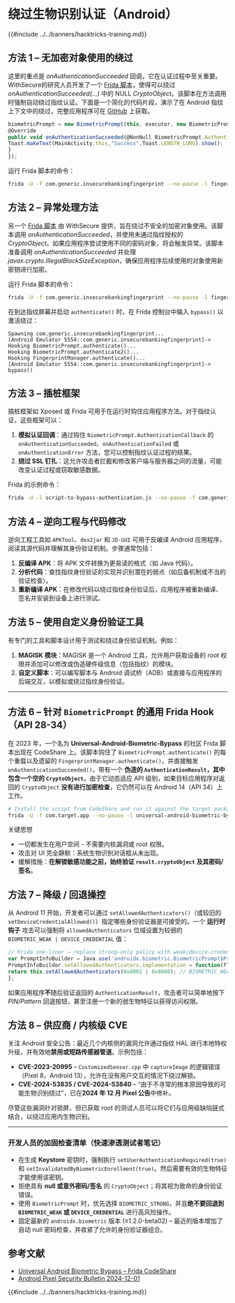 # 绕过生物识别认证（Android）

{{#include ../../banners/hacktricks-training.md}}

## **方法 1 – 无加密对象使用的绕过**

这里的重点是 _onAuthenticationSucceeded_ 回调，它在认证过程中至关重要。WithSecure的研究人员开发了一个 [Frida 脚本](https://github.com/WithSecureLABS/android-keystore-audit/blob/master/frida-scripts/fingerprint-bypass.js)，使得可以绕过 _onAuthenticationSucceeded(...)_ 中的 NULL _CryptoObject_。该脚本在方法调用时强制自动绕过指纹认证。下面是一个简化的代码片段，演示了在 Android 指纹上下文中的绕过，完整应用程序可在 [GitHub](https://github.com/St3v3nsS/InsecureBanking) 上获取。
```javascript
biometricPrompt = new BiometricPrompt(this, executor, new BiometricPrompt.AuthenticationCallback() {
@Override
public void onAuthenticationSucceeded(@NonNull BiometricPrompt.AuthenticationResult result) {
Toast.makeText(MainActivity.this,"Success",Toast.LENGTH_LONG).show();
}
});
```
运行 Frida 脚本的命令：
```bash
frida -U -f com.generic.insecurebankingfingerprint --no-pause -l fingerprint-bypass.js
```
## **方法 2 – 异常处理方法**

另一个 [Frida 脚本](https://github.com/WithSecureLABS/android-keystore-audit/blob/master/frida-scripts/fingerprint-bypass-via-exception-handling.js) 由 WithSecure 提供，旨在绕过不安全的加密对象使用。该脚本调用 _onAuthenticationSucceeded_，并使用未通过指纹授权的 _CryptoObject_。如果应用程序尝试使用不同的密码对象，将会触发异常。该脚本准备调用 _onAuthenticationSucceeded_ 并处理 _javax.crypto.IllegalBlockSizeException_，确保应用程序后续使用的对象使用新密钥进行加密。

运行 Frida 脚本的命令：
```bash
frida -U -f com.generic.insecurebankingfingerprint --no-pause -l fingerprint-bypass-via-exception-handling.js
```
在到达指纹屏幕并启动 `authenticate()` 时，在 Frida 控制台中输入 `bypass()` 以激活绕过：
```
Spawning com.generic.insecurebankingfingerprint...
[Android Emulator 5554::com.generic.insecurebankingfingerprint]-> Hooking BiometricPrompt.authenticate()...
Hooking BiometricPrompt.authenticate2()...
Hooking FingerprintManager.authenticate()...
[Android Emulator 5554::com.generic.insecurebankingfingerprint]-> bypass()
```
## **方法 3 – 插桩框架**

插桩框架如 Xposed 或 Frida 可用于在运行时钩住应用程序方法。对于指纹认证，这些框架可以：

1. **模拟认证回调**：通过钩住 `BiometricPrompt.AuthenticationCallback` 的 `onAuthenticationSucceeded`、`onAuthenticationFailed` 或 `onAuthenticationError` 方法，您可以控制指纹认证过程的结果。
2. **绕过 SSL 钉扎**：这允许攻击者拦截和修改客户端与服务器之间的流量，可能改变认证过程或窃取敏感数据。

Frida 的示例命令：
```bash
frida -U -l script-to-bypass-authentication.js --no-pause -f com.generic.in
```
## **方法 4 – 逆向工程与代码修改**

逆向工程工具如 `APKTool`、`dex2jar` 和 `JD-GUI` 可用于反编译 Android 应用程序，阅读其源代码并理解其身份验证机制。步骤通常包括：

1. **反编译 APK**：将 APK 文件转换为更易读的格式（如 Java 代码）。
2. **分析代码**：查找指纹身份验证的实现并识别潜在的弱点（如后备机制或不当的验证检查）。
3. **重新编译 APK**：在修改代码以绕过指纹身份验证后，应用程序被重新编译、签名并安装到设备上进行测试。

## **方法 5 – 使用自定义身份验证工具**

有专门的工具和脚本设计用于测试和绕过身份验证机制。例如：

1. **MAGISK 模块**：MAGISK 是一个 Android 工具，允许用户获取设备的 root 权限并添加可以修改或伪造硬件级信息（包括指纹）的模块。
2. **自定义脚本**：可以编写脚本与 Android 调试桥（ADB）或直接与应用程序的后端交互，以模拟或绕过指纹身份验证。

---

## **方法 6 – 针对 `BiometricPrompt` 的通用 Frida Hook（API 28-34）**

在 2023 年，一个名为 **Universal-Android-Biometric-Bypass** 的社区 Frida 脚本出现在 CodeShare 上。该脚本钩住了 `BiometricPrompt.authenticate()` 的每个重载以及遗留的 `FingerprintManager.authenticate()`，并直接触发 `onAuthenticationSucceeded()`，带有一个 **伪造的 `AuthenticationResult`，其中包含一个空的 `CryptoObject`**。由于它动态适应 API 级别，如果目标应用程序对返回的 `CryptoObject` **没有进行加密检查**，它仍然可以在 Android 14（API 34）上工作。
```bash
# Install the script from CodeShare and run it against the target package
frida -U -f com.target.app --no-pause -l universal-android-biometric-bypass.js
```
关键思想
* 一切都发生在用户空间 - 不需要内核漏洞或 root 权限。
* 攻击对 UI 完全静默：系统生物识别对话框从未出现。
* 缓解措施：**在解锁敏感功能之前，始终验证 `result.cryptoObject` 及其密码/签名**。

## **方法 7 – 降级 / 回退操控**

从 Android 11 开始，开发者可以通过 `setAllowedAuthenticators()`（或较旧的 `setDeviceCredentialAllowed()`）指定哪些身份验证器是可接受的。一个 **运行时钩子** 攻击可以强制将 `allowedAuthenticators` 位域设置为较弱的 `BIOMETRIC_WEAK | DEVICE_CREDENTIAL` 值：
```javascript
// Frida one-liner – replace strong-only policy with weak/device-credential
var PromptInfoBuilder = Java.use('androidx.biometric.BiometricPrompt$PromptInfo$Builder');
PromptInfoBuilder.setAllowedAuthenticators.implementation = function(flags){
return this.setAllowedAuthenticators(0x0002 | 0x8000); // BIOMETRIC_WEAK | DEVICE_CREDENTIAL
};
```
如果应用程序**不**随后验证返回的 `AuthenticationResult`，攻击者可以简单地按下 _PIN/Pattern_ 回退按钮，甚至注册一个新的弱生物特征以获得访问权限。

## **方法 8 – 供应商 / 内核级 CVE**

关注 Android 安全公告：最近几个内核侧的漏洞允许通过指纹 HAL 进行本地特权升级，并有效地**禁用或短路传感器管道**。示例包括：

* **CVE-2023-20995** – `CustomizedSensor.cpp` 中 `captureImage` 的逻辑错误（Pixel 8，Android 13），允许在没有用户交互的情况下绕过解锁。
* **CVE-2024-53835 / CVE-2024-53840** – “由于不寻常的根本原因导致的可能生物识别绕过”，已在**2024 年 12 月 Pixel 公告**中修补。

尽管这些漏洞针对锁屏，但已获取 root 的测试人员可以将它们与应用级缺陷链式结合，以绕过应用内生物识别。

---

### 开发人员的加固检查清单（快速渗透测试者笔记）

* 在生成 **Keystore** 密钥时，强制执行 `setUserAuthenticationRequired(true)` 和 `setInvalidatedByBiometricEnrollment(true)`。然后需要有效的生物特征才能使用该密钥。
* 拒绝具有 **null 或意外密码/签名** 的 `CryptoObject`；将其视为致命的身份验证错误。
* 使用 `BiometricPrompt` 时，优先选择 `BIOMETRIC_STRONG`，并且**绝不要回退到 `BIOMETRIC_WEAK` 或 `DEVICE_CREDENTIAL`** 进行高风险操作。
* 固定最新的 `androidx.biometric` 版本 (≥1.2.0-beta02) – 最近的版本增加了自动 null 密码检查，并收紧了允许的身份验证器组合。

## 参考文献

- [Universal Android Biometric Bypass – Frida CodeShare](https://codeshare.frida.re/@ax/universal-android-biometric-bypass/)
- [Android Pixel Security Bulletin 2024-12-01](https://source.android.com/security/bulletin/pixel/2024-12-01)


{{#include ../../banners/hacktricks-training.md}}
